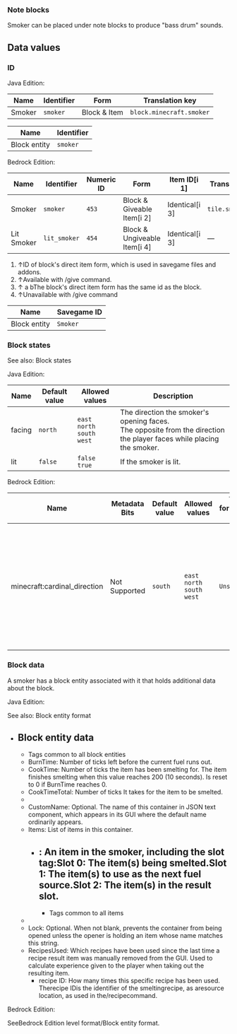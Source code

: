 ### Note blocks
Smoker can be placed under note blocks to produce "bass drum" sounds.

## Data values
### ID
Java Edition:

| Name   | Identifier | Form         | Translation key          |
|--------|------------|--------------|--------------------------|
| Smoker | `smoker`   | Block & Item | `block.minecraft.smoker` |

| Name         | Identifier |
|--------------|------------|
| Block entity | `smoker`   |

Bedrock Edition:

| Name       | Identifier   | Numeric ID | Form                         | Item ID[i 1]   | Translation key    |
|------------|--------------|------------|------------------------------|----------------|--------------------|
| Smoker     | `smoker`     | `453`      | Block & Giveable Item[i 2]   | Identical[i 3] | `tile.smoker.name` |
| Lit Smoker | `lit_smoker` | `454`      | Block & Ungiveable Item[i 4] | Identical[i 3] | —                  |

1. ↑ID of block's direct item form, which is used in savegame files and addons.
2. ↑Available with /give command.
3. ↑ a bThe block's direct item form has the same id as the block.
4. ↑Unavailable with /give command

| Name         | Savegame ID |
|--------------|-------------|
| Block entity | `Smoker`    |

### Block states
See also: Block states

Java Edition:

| Name   | Default value | Allowed values                            | Description                                                                                                              |
|--------|---------------|-------------------------------------------|--------------------------------------------------------------------------------------------------------------------------|
| facing | `north`       | `east`<br/>`north`<br/>`south`<br/>`west` | The direction the smoker's opening faces.<br/>The opposite from the direction the player faces while placing the smoker. |
| lit    | `false`       | `false`<br/>`true`                        | If the smoker is lit.                                                                                                    |

Bedrock Edition:

| Name                         | Metadata Bits | Default value | Allowed values                            | Values forMetadata Bits | Description                                                                                                              |
|------------------------------|---------------|---------------|-------------------------------------------|-------------------------|--------------------------------------------------------------------------------------------------------------------------|
| minecraft:cardinal_direction | Not Supported | `south`       | `east`<br/>`north`<br/>`south`<br/>`west` | `Unsupported`           | The direction the smoker's opening faces.<br/>The opposite from the direction the player faces while placing the smoker. |



### Block data
A smoker has a block entity associated with it that holds additional data about the block.

Java Edition:

See also: Block entity format

- Block entity data
	- 
	- Tags common to all block entities
	- BurnTime: Number of ticks left before the current fuel runs out.
	- CookTime: Number of ticks the item has been smelting for. The item finishes smelting when this value reaches 200 (10 seconds). Is reset to 0 if BurnTime reaches 0.
	- CookTimeTotal: Number of ticks It takes for the item to be smelted.
	- 
	- CustomName: Optional. The name of this container in JSON text component, which appears in its GUI where the default name ordinarily appears.
	- Items: List of items in this container.
		- : An item in the smoker, including the slot tag:Slot 0: The item(s) being smelted.Slot 1: The item(s) to use as the next fuel source.Slot 2: The item(s) in the result slot.
			- 
			- Tags common to all items
	- 
	- Lock: Optional. When not blank, prevents the container from being opened unless the opener is holding an item whose name matches this string.
	- RecipesUsed: Which recipes have been used since the last time a recipe result item was manually removed from the GUI. Used to calculate experience given to the player when taking out the resulting item.
		- recipe ID: How many times this specific recipe has been used. Therecipe IDis the identifier of the smeltingrecipe, as aresource location, as used in the/recipecommand.

Bedrock Edition:

SeeBedrock Edition level format/Block entity format.

